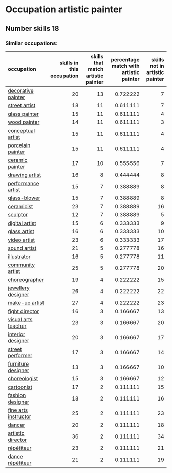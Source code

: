 # Occupation artistic painter
## Number skills 18
### Similar occupations:
| occupation                                      |   skills in this occupation |   skills that match artistic painter |   percentage match with artistic painter |   skills not in artistic painter |
|:------------------------------------------------|----------------------------:|-------------------------------------:|-----------------------------------------:|---------------------------------:|
| [decorative painter](decorative_painter.md)     |                          20 |                                   13 |                                 0.722222 |                                7 |
| [street artist](street_artist.md)               |                          18 |                                   11 |                                 0.611111 |                                7 |
| [glass painter](glass_painter.md)               |                          15 |                                   11 |                                 0.611111 |                                4 |
| [wood painter](wood_painter.md)                 |                          14 |                                   11 |                                 0.611111 |                                3 |
| [conceptual artist](conceptual_artist.md)       |                          15 |                                   11 |                                 0.611111 |                                4 |
| [porcelain painter](porcelain_painter.md)       |                          15 |                                   11 |                                 0.611111 |                                4 |
| [ceramic painter](ceramic_painter.md)           |                          17 |                                   10 |                                 0.555556 |                                7 |
| [drawing artist](drawing_artist.md)             |                          16 |                                    8 |                                 0.444444 |                                8 |
| [performance artist](performance_artist.md)     |                          15 |                                    7 |                                 0.388889 |                                8 |
| [glass-blower](glass-blower.md)                 |                          15 |                                    7 |                                 0.388889 |                                8 |
| [ceramicist](ceramicist.md)                     |                          23 |                                    7 |                                 0.388889 |                               16 |
| [sculptor](sculptor.md)                         |                          12 |                                    7 |                                 0.388889 |                                5 |
| [digital artist](digital_artist.md)             |                          15 |                                    6 |                                 0.333333 |                                9 |
| [glass artist](glass_artist.md)                 |                          16 |                                    6 |                                 0.333333 |                               10 |
| [video artist](video_artist.md)                 |                          23 |                                    6 |                                 0.333333 |                               17 |
| [sound artist](sound_artist.md)                 |                          21 |                                    5 |                                 0.277778 |                               16 |
| [illustrator](illustrator.md)                   |                          16 |                                    5 |                                 0.277778 |                               11 |
| [community artist](community_artist.md)         |                          25 |                                    5 |                                 0.277778 |                               20 |
| [choreographer](choreographer.md)               |                          19 |                                    4 |                                 0.222222 |                               15 |
| [jewellery designer](jewellery_designer.md)     |                          26 |                                    4 |                                 0.222222 |                               22 |
| [make-up artist](make-up_artist.md)             |                          27 |                                    4 |                                 0.222222 |                               23 |
| [fight director](fight_director.md)             |                          16 |                                    3 |                                 0.166667 |                               13 |
| [visual arts teacher](visual_arts_teacher.md)   |                          23 |                                    3 |                                 0.166667 |                               20 |
| [interior designer](interior_designer.md)       |                          20 |                                    3 |                                 0.166667 |                               17 |
| [street performer](street_performer.md)         |                          17 |                                    3 |                                 0.166667 |                               14 |
| [furniture designer](furniture_designer.md)     |                          13 |                                    3 |                                 0.166667 |                               10 |
| [choreologist](choreologist.md)                 |                          15 |                                    3 |                                 0.166667 |                               12 |
| [cartoonist](cartoonist.md)                     |                          17 |                                    2 |                                 0.111111 |                               15 |
| [fashion designer](fashion_designer.md)         |                          18 |                                    2 |                                 0.111111 |                               16 |
| [fine arts instructor](fine_arts_instructor.md) |                          25 |                                    2 |                                 0.111111 |                               23 |
| [dancer](dancer.md)                             |                          20 |                                    2 |                                 0.111111 |                               18 |
| [artistic director](artistic_director.md)       |                          36 |                                    2 |                                 0.111111 |                               34 |
| [répétiteur](répétiteur.md)                     |                          23 |                                    2 |                                 0.111111 |                               21 |
| [dance répétiteur](dance_répétiteur.md)         |                          21 |                                    2 |                                 0.111111 |                               19 |
